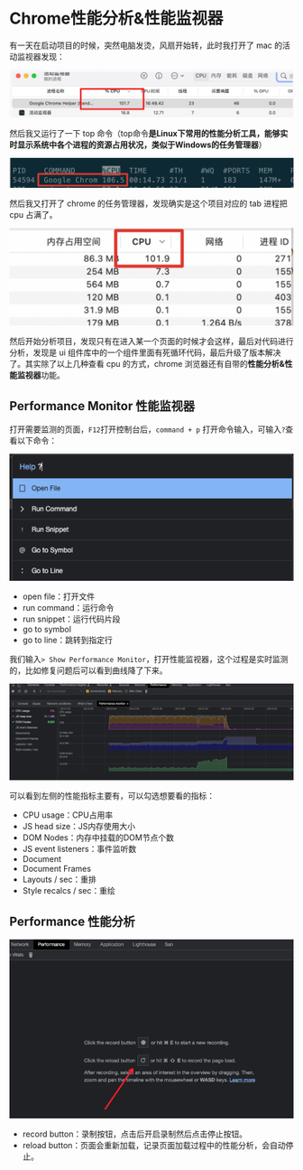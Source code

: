 # Chrome性能分析&性能监视器

有一天在启动项目的时候，突然电脑发烫，风扇开始转，此时我打开了 mac 的活动监视器发现：

![](./imgs/monitor-0.jpg)

然后我又运行了一下 top 命令（top命令**是Linux下常用的性能分析工具，能够实时显示系统中各个进程的资源占用状况，类似于Windows的任务管理器**）

![](./imgs/monitor-2.png)

然后我又打开了 chrome 的任务管理器，发现确实是这个项目对应的 tab 进程把 cpu 占满了。

![](./imgs/monitor-1.png)

然后开始分析项目，发现只有在进入某一个页面的时候才会这样，最后对代码进行分析，发现是 ui 组件库中的一个组件里面有死循环代码，最后升级了版本解决了。其实除了以上几种查看 cpu 的方式，chrome 浏览器还有自带的**性能分析&性能监视器**功能。

## Performance Monitor 性能监视器

打开需要监测的页面，`F12`打开控制台后，`command + p` 打开命令输入，可输入`?`查看以下命令：

![](./imgs/command.png)

* open file：打开文件
* run command：运行命令
* run snippet：运行代码片段
* go to symbol
* go to line：跳转到指定行

我们输入`> Show Performance Monitor`，打开性能监视器，这个过程是实时监测的，比如修复问题后可以看到曲线降了下来。

![](./imgs/monitor-3.png)

可以看到左侧的性能指标主要有，可以勾选想要看的指标：

* CPU usage：CPU占用率
* JS head size：JS内存使用大小
* DOM Nodes：内存中挂载的DOM节点个数
* JS event listeners：事件监听数
* Document
* Document Frames
* Layouts / sec：重排
* Style recalcs / sec：重绘

## Performance 性能分析

![](./imgs/monitor-4.png)

* record button：录制按钮，点击后开启录制然后点击停止按钮。
* reload button：页面会重新加载，记录页面加载过程中的性能分析，会自动停止。